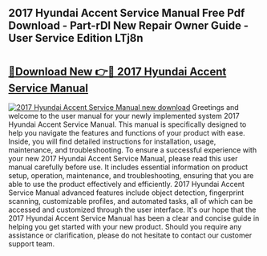 ## 2017 Hyundai Accent Service Manual Free Pdf Download - Part-rDl New Repair Owner Guide - User Service Edition LTj8n

# <h2><a href="http://bc369.oget.top/?id=2017+Hyundai+Accent+Service+Manual">🔗Download New 👉🔴 2017 Hyundai Accent Service Manual</a></h2>

[![2017 Hyundai Accent Service Manual new download](https://i.imgur.com/5g1atiW.png)](http://bc369.oget.top/?id=2017+Hyundai+Accent+Service+Manual)
Greetings and welcome to the user manual for your newly implemented system 2017 Hyundai Accent Service Manual. This manual is specifically designed to help you navigate the features and functions of your product with ease. Inside, you will find detailed instructions for installation, usage, maintenance, and troubleshooting. To ensure a successful experience with your new 2017 Hyundai Accent Service Manual, please read this user manual carefully before use. It includes essential information on product setup, operation, maintenance, and troubleshooting, ensuring that you are able to use the product effectively and efficiently. 2017 Hyundai Accent Service Manual advanced features include object detection, fingerprint scanning, customizable profiles, and automated tasks, all of which can be accessed and customized through the user interface. It's our hope that the 2017 Hyundai Accent Service Manual has been a clear and concise guide in helping you get started with your new product. Should you require any assistance or clarification, please do not hesitate to contact our customer support team.
